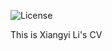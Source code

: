 ![License](https://img.shields.io/github/license/senli1073/senli1073.github.io)

This is Xiangyi Li's CV